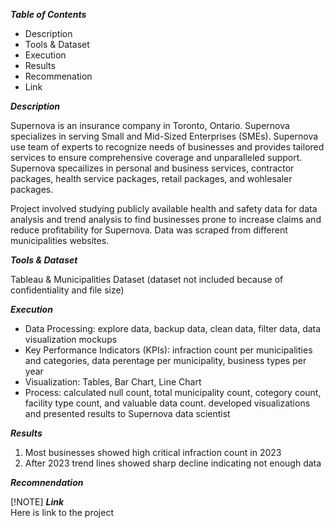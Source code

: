 ***Table of Contents***<br>

* Description
* Tools & Dataset
* Execution
* Results
* Recommenation
* Link

***Description***<br>

Supernova is an insurance company in Toronto, Ontario. Supernova specializes in serving Small and Mid-Sized Enterprises (SMEs). Supernova use team of experts to recognize needs of businesses and provides tailored services to ensure comprehensive coverage and unparalleled support. Supernova specailizes in personal and business services, contractor packages, health service packages, retail packages, and wohlesaler packages. 

Project involved studying publicly available health and safety data for data analysis and trend analysis to find businesses prone to increase claims and reduce profitability for Supernova. Data was scraped from different municipalities websites.  


***Tools & Dataset***<br>

Tableau & Municipalities Dataset (dataset not included because of confidentiality and file size)


***Execution***<br>

* Data Processing: explore data, backup data, clean data, filter data, data visualization mockups
* Key Performance Indicators (KPIs): infraction count per municipalities and categories, data perentage per municipality, business types per year
* Visualization: Tables, Bar Chart, Line Chart
* Process: calculated null count, total municipality count, cotegory count, facility type count, and valuable data count. developed visualizations and presented results to
  Supernova data scientist


***Results***<br>

1. Most businesses showed high critical infraction count in 2023
2. After 2023 trend lines showed sharp decline indicating not enough data


***Recomnendation***<br>


[!NOTE]
***Link***<br>
Here is link to the project
